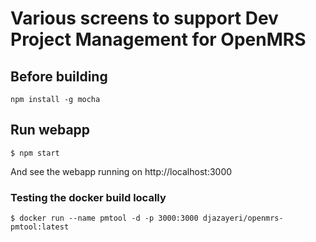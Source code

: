 # Various screens to support Dev Project Management for OpenMRS

## Before building

    npm install -g mocha

## Run webapp

    $ npm start
    
And see the webapp running on http://localhost:3000

### Testing the docker build locally

    $ docker run --name pmtool -d -p 3000:3000 djazayeri/openmrs-pmtool:latest
